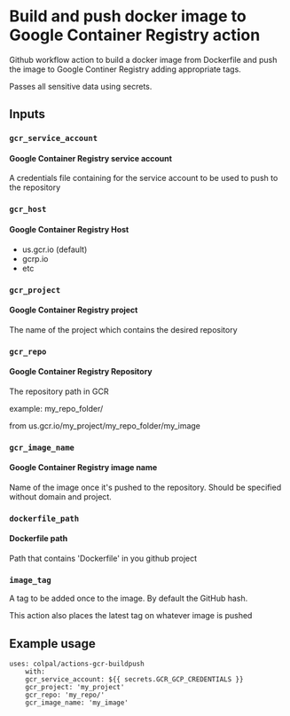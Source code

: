 # Build and push docker image to Google Container Registry action

Github workflow action to build a docker image from Dockerfile
and push the image to Google Continer Registry adding appropriate tags.

Passes all sensitive data using secrets.

## Inputs

### `gcr_service_account`

#### Google Container Registry service account

A credentials file containing for the service account to be used to push to the repository

### `gcr_host`

#### Google Container Registry Host

- us.gcr.io (default)
- gcrp.io
- etc

### `gcr_project`

#### Google Container Registry project

The name of the project which contains the desired repository

### `gcr_repo`

#### Google Container Registry Repository

The repository path in GCR

example: my_repo_folder/ 

from us.gcr.io/my_project/my_repo_folder/my_image

### `gcr_image_name`

#### Google Container Registry image name

Name of the image once it's pushed to the repository. Should be specified without domain and project.

### `dockerfile_path`

#### Dockerfile path

Path that contains 'Dockerfile' in you github project

### `image_tag`

A tag to be added once to the image. By default the GitHub hash.

This action also places the latest tag on whatever image is pushed

## Example usage

```ylm
uses: colpal/actions-gcr-buildpush
    with: 
    gcr_service_account: ${{ secrets.GCR_GCP_CREDENTIALS }}
    gcr_project: 'my_project'
    gcr_repo: 'my_repo/'
    gcr_image_name: 'my_image'
```
